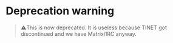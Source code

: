 # Deprecation warning
> ⚠️This is now deprecated. It is useless because TINET got discontinued and we have Matrix/IRC anyway.
